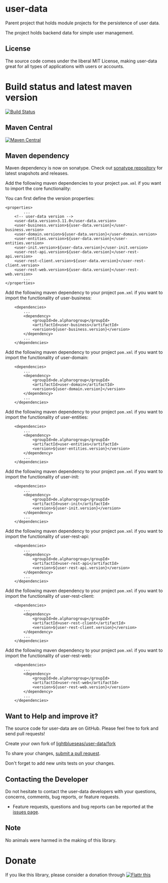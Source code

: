 # user-data

Parent project that holds module projects for the persistence of user data.

The project holds backend data for simple user management.

## License

The source code comes under the liberal MIT License, making user-data great for all types of applications with users or accounts.

# Build status and latest maven version
[![Build Status](https://travis-ci.org/lightblueseas/user-data.svg?branch=master)](https://travis-ci.org/lightblueseas/user-data)

## Maven Central

[![Maven Central](https://maven-badges.herokuapp.com/maven-central/de.alpharogroup/user-data/badge.svg)](https://maven-badges.herokuapp.com/maven-central/de.alpharogroup/user-data)

## Maven dependency

Maven dependency is now on sonatype.
Check out [sonatype repository](https://oss.sonatype.org/index.html#nexus-search;gav~de.alpharogroup~user-data~~~) for latest snapshots and releases.

Add the following maven dependencies to your project `pom.xml` if you want to import the core functionality:

You can first define the version properties:

	<properties>
			...
		<!-- user-data version -->
		<user-data.version>3.11.0</user-data.version>
		<user-business.version>${user-data.version}</user-business.version>
		<user-domain.version>${user-data.version}</user-domain.version>
		<user-entities.version>${user-data.version}</user-entities.version>
		<user-init.version>${user-data.version}</user-init.version>
		<user-rest-api.version>${user-data.version}</user-rest-api.version>
		<user-rest-client.version>${user-data.version}</user-rest-client.version>
		<user-rest-web.version>${user-data.version}</user-rest-web.version>
			...
	</properties>

Add the following maven dependency to your project `pom.xml` if you want to import the functionality of user-business:

		<dependencies>
			...
			<dependency>
				<groupId>de.alpharogroup</groupId>
				<artifactId>user-business</artifactId>
				<version>${user-business.version}</version>
			</dependency>
			...
		</dependencies>

Add the following maven dependency to your project `pom.xml` if you want to import the functionality of user-domain:

		<dependencies>
			...
			<dependency>
				<groupId>de.alpharogroup</groupId>
				<artifactId>user-domain</artifactId>
				<version>${user-domain.version}</version>
			</dependency>
			...
		</dependencies>

Add the following maven dependency to your project `pom.xml` if you want to import the functionality of user-entities:

		<dependencies>
			...
			<dependency>
				<groupId>de.alpharogroup</groupId>
				<artifactId>user-entities</artifactId>
				<version>${user-entities.version}</version>
			</dependency>
			...
		</dependencies>

Add the following maven dependency to your project `pom.xml` if you want to import the functionality of user-init:

		<dependencies>
			...
			<dependency>
				<groupId>de.alpharogroup</groupId>
				<artifactId>user-init</artifactId>
				<version>${user-init.version}</version>
			</dependency>
			...
		</dependencies>

Add the following maven dependency to your project `pom.xml` if you want to import the functionality of user-rest-api:

		<dependencies>
			...
			<dependency>
				<groupId>de.alpharogroup</groupId>
				<artifactId>user-rest-api</artifactId>
				<version>${user-rest-api.version}</version>
			</dependency>
			...
		</dependencies>

Add the following maven dependency to your project `pom.xml` if you want to import the functionality of user-rest-client:

		<dependencies>
			...
			<dependency>
				<groupId>de.alpharogroup</groupId>
				<artifactId>user-rest-client</artifactId>
				<version>${user-rest-client.version}</version>
			</dependency>
			...
		</dependencies>

Add the following maven dependency to your project `pom.xml` if you want to import the functionality of user-rest-web:

		<dependencies>
			...
			<dependency>
				<groupId>de.alpharogroup</groupId>
				<artifactId>user-rest-web</artifactId>
				<version>${user-rest-web.version}</version>
			</dependency>
			...
		</dependencies>

## Want to Help and improve it? ###

The source code for user-data are on GitHub. Please feel free to fork and send pull requests!

Create your own fork of [lightblueseas/user-data/fork](https://github.com/lightblueseas/user-data/fork)

To share your changes, [submit a pull request](https://github.com/lightblueseas/user-data/pull/new/master).

Don't forget to add new units tests on your changes.

## Contacting the Developer

Do not hesitate to contact the user-data developers with your questions, concerns, comments, bug reports, or feature requests.
- Feature requests, questions and bug reports can be reported at the [issues page](https://github.com/lightblueseas/user-data/issues).

## Note

No animals were harmed in the making of this library.

# Donate

If you like this library, please consider a donation through <a href="https://flattr.com/submit/auto?fid=r7vp62&url=https%3A%2F%2Fgithub.com%2Flightblueseas%2Fuser-data" target="_blank"><img src="//button.flattr.com/flattr-badge-large.png" alt="Flattr this" title="Flattr this" border="0"></a>
